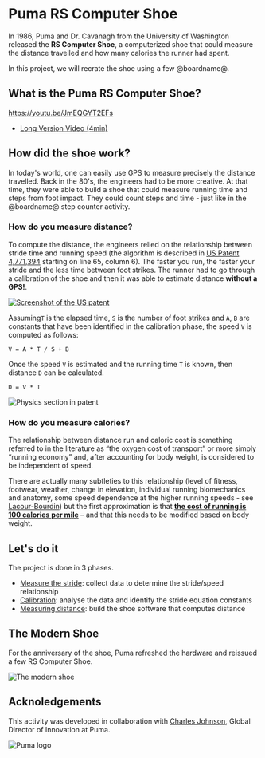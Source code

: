 # Puma RS Computer Shoe

In 1986, Puma and Dr. Cavanagh from the University of Washington released the **RS Computer Shoe**, a computerized shoe that could measure the distance travelled and how many calories the runner had spent.

In this project, we will recrate the shoe using a few @boardname@.

## What is the Puma RS Computer Shoe?

https://youtu.be/JmEQGYT2EFs

* [Long Version Video (4min)](https://youtu.be/iTPBLBGZmV0)


## How did the shoe work?

In today's world, one can easily use GPS to measure precisely the distance travelled. Back in the 80's, the engineers had to be more creative. At that time, they were able to build a shoe that could measure running time and steps from foot impact. They could count steps and time - just like in the @boardname@ step counter activity.

### How do you measure distance?

To compute the distance, the engineers relied on the relationship between stride time and running speed (the algorithm is described in [US Patent 4,771,394](/static/mb/projects/puma-rs-computer-shoe/patent.pdf) starting on line 65, column 6). The faster you run, the faster your stride and the less time between foot strikes. The runner had to go through a calibration of the shoe and then it was able to estimate distance **without a GPS!**.

[![Screenshot of the US patent](/static/mb/projects/puma-rs-computer-shoe/uspatent.png)](/static/mb/projects/puma-rs-computer-shoe/patent.pdf)

Assuming``T`` is the elapsed time, ``S`` is the number of foot strikes
and ``A``, ``B`` are constants that have been identified in the calibration phase, the 
speed ``V`` is computed as follows:

    V = A * T / S + B


Once the speed ``V`` is estimated and the running time ``T`` is known, then distance ``D`` can be calculated.

    D = V * T

![Physics section in patent](/static/mb/projects/puma-rs-computer-shoe/physics.png)

### How do you measure calories?

The relationship between distance run and caloric cost is something referred to in the literature as “the oxygen cost of transport” or more simply “running economy” and, after accounting for body weight, is considered to be independent of speed.
 
There are actually many subtleties to this relationship (level of fitness, footwear, weather, change in elevation, individual running biomechanics and anatomy, some speed dependence at the higher running speeds - see [Lacour-Bourdin](https://www.ncbi.nlm.nih.gov/pubmed/25681108)) but the first approximation is that **[the cost of running is 100 calories per mile](https://www.healthline.com/health/fitness-exercise/running-burn-calories-per-mile#per-mile)** – and that this needs to be modified based on body weight.

## Let's do it

The project is done in 3 phases. 

* [Measure the stride](/projects/puma-rs-computer-shoe/measuring-stride): collect data to determine the stride/speed relationship
* [Calibration](/projects/puma-rs-computer-shoe/calibration): analyse the data and identify the stride equation constants
* [Measuring distance](projects/puma-rs-computer-shoe/measuring-distance): build the shoe software that computes distance

## The Modern Shoe

For the anniversary of the shoe, Puma refreshed the hardware and reissued a few RS Computer Shoe.

![The modern shoe](/static/mb/projects/puma-rs-computer-shoe/packaging.gif)

## Acknoledgements

This activity was developed in collaboration with [Charles Johnson](https://www.linkedin.com/in/thecharliehaus), Global Director of Innovation at Puma.

![Puma logo](/static/mb/projects/puma-rs-computer-shoe/puma.png)